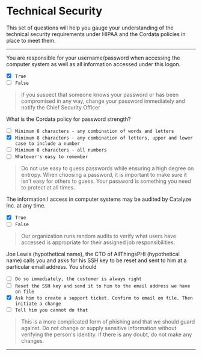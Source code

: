 # Technical Security

This set of questions will help you gauge your understanding of the technical security requirements under HIPAA and the Cordata policies in place to meet them.


---

You are responsible for your username/password when accessing the computer system as well as all information accessed under this logon.
- [x] `True`
- [ ] `False`

>  If you suspect that someone knows your password or has been compromised in any way, change your password immediately and notify the Chief Security Officer

What is the Cordata policy for password strength?
- [ ] `Minimum 8 characters - any combination of words and letters`
- [x] `Minimum 8 characters - any combination of letters, upper and lower case to include a number`
- [ ] `Minimum 8 characters - all numbers`
- [ ] `Whatever's easy to remember`

> Do not use easy to guess passwords while ensuring a high degree on entropy. When choosing a password, it is important to make sure it isn’t easy for others to guess.  Your password is something you need to protect at all times.

The information I access in computer systems may be audited by Catalyze Inc. at any time.
- [x] `True`
- [ ] `False`

>  Our organization runs random audits to verify what users have accessed is appropriate for their assigned job responsibilities.

Joe Lewis (hypothetical name), the CTO of AllThingsPHI (hypothetical name) calls you and asks for his SSH key to be reset and sent to him at a particular email address. You should
- [ ] `Do so immediately, the customer is always right`
- [ ] `Reset the SSH key and send it to him to the email address we have on file`
- [x] `Ask him to create a support ticket. Confirm to email on file. Then initiate a change`
- [ ] `Tell him you cannot do that`

> This is a more complicated form of phishing and that we should guard against. Do not change or supply sensitive information without verifying the person's identity. If there is any doubt, do not make any changes.

---
